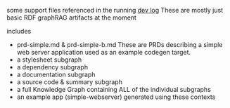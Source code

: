some support files referenced in the running [dev log](https://jme.github.io)
These are mostly just basic RDF graphRAG artifacts at the moment

includes
* prd-simple.md & prd-simple-b.md These are PRDs describing a simple web server application used as an example codegen target.
* a stylesheet subgraph
* a dependency subgraph
* a documentation subgraph
* a source code & summary subgraph
* a full Knowledge Graph containing ALL of the individual subgraphs
* an example app (simple-webserver) generated using these contexts
